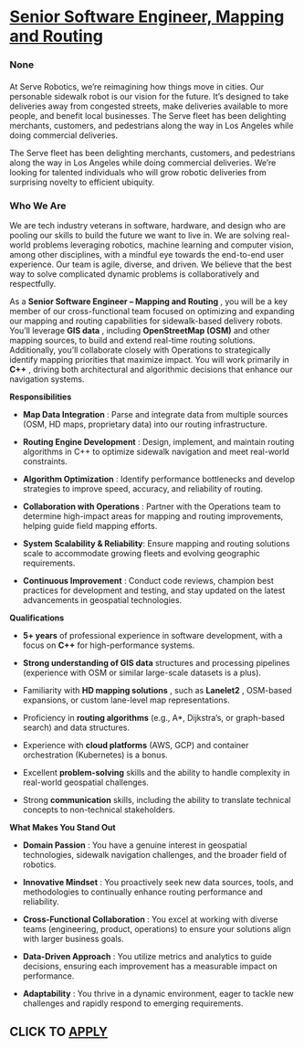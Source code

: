 # [Senior Software Engineer, Mapping and Routing](https://www.remotewlb.com/apply/senior-software-engineer-mapping-and-routing)  
### None  
####  

At Serve Robotics, we’re reimagining how things move in cities. Our personable sidewalk robot is our vision for the future. It’s designed to take deliveries away from congested streets, make deliveries available to more people, and benefit local businesses. The Serve fleet has been delighting merchants, customers, and pedestrians along the way in Los Angeles while doing commercial deliveries.

The Serve fleet has been delighting merchants, customers, and pedestrians along the way in Los Angeles while doing commercial deliveries. We’re looking for talented individuals who will grow robotic deliveries from surprising novelty to efficient ubiquity.

###  **Who We Are**

We are tech industry veterans in software, hardware, and design who are pooling our skills to build the future we want to live in. We are solving real-world problems leveraging robotics, machine learning and computer vision, among other disciplines, with a mindful eye towards the end-to-end user experience. Our team is agile, diverse, and driven. We believe that the best way to solve complicated dynamic problems is collaboratively and respectfully.

As a **Senior Software Engineer – Mapping and Routing** , you will be a key member of our cross-functional team focused on optimizing and expanding our mapping and routing capabilities for sidewalk-based delivery robots. You’ll leverage **GIS data** , including **OpenStreetMap (OSM)** and other mapping sources, to build and extend real-time routing solutions. Additionally, you’ll collaborate closely with Operations to strategically identify mapping priorities that maximize impact. You will work primarily in **C++** , driving both architectural and algorithmic decisions that enhance our navigation systems.

 **Responsibilities**

  *  **Map Data Integration** : Parse and integrate data from multiple sources (OSM, HD maps, proprietary data) into our routing infrastructure.

  *  **Routing Engine Development** : Design, implement, and maintain routing algorithms in C++ to optimize sidewalk navigation and meet real-world constraints.

  *  **Algorithm Optimization** : Identify performance bottlenecks and develop strategies to improve speed, accuracy, and reliability of routing.

  *  **Collaboration with Operations** : Partner with the Operations team to determine high-impact areas for mapping and routing improvements, helping guide field mapping efforts.

  *  **System Scalability & Reliability**: Ensure mapping and routing solutions scale to accommodate growing fleets and evolving geographic requirements.

  *  **Continuous Improvement** : Conduct code reviews, champion best practices for development and testing, and stay updated on the latest advancements in geospatial technologies.

 **Qualifications**

  *  **5+ years** of professional experience in software development, with a focus on **C++** for high-performance systems.

  *  **Strong understanding of GIS data** structures and processing pipelines (experience with OSM or similar large-scale datasets is a plus).

  * Familiarity with **HD mapping solutions** , such as **Lanelet2** , OSM-based expansions, or custom lane-level map representations.

  * Proficiency in **routing algorithms** (e.g., A*, Dijkstra’s, or graph-based search) and data structures.

  * Experience with **cloud platforms** (AWS, GCP) and container orchestration (Kubernetes) is a bonus.

  * Excellent **problem-solving** skills and the ability to handle complexity in real-world geospatial challenges.

  * Strong **communication** skills, including the ability to translate technical concepts to non-technical stakeholders.

 **What Makes You Stand Out**

  *  **Domain Passion** : You have a genuine interest in geospatial technologies, sidewalk navigation challenges, and the broader field of robotics.

  *  **Innovative Mindset** : You proactively seek new data sources, tools, and methodologies to continually enhance routing performance and reliability.

  *  **Cross-Functional Collaboration** : You excel at working with diverse teams (engineering, product, operations) to ensure your solutions align with larger business goals.

  *  **Data-Driven Approach** : You utilize metrics and analytics to guide decisions, ensuring each improvement has a measurable impact on performance.

  *  **Adaptability** : You thrive in a dynamic environment, eager to tackle new challenges and rapidly respond to emerging requirements.

  
## CLICK TO [APPLY](https://www.remotewlb.com/apply/senior-software-engineer-mapping-and-routing)


